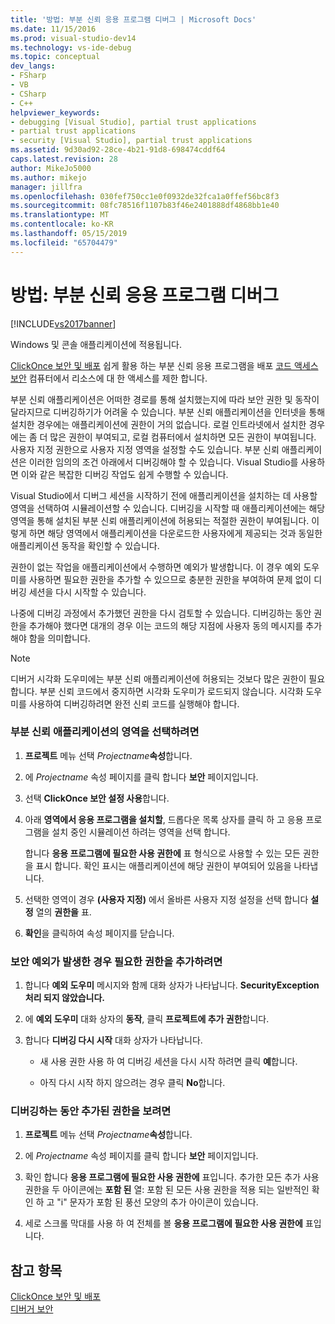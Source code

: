 ```yaml
---
title: '방법: 부분 신뢰 응용 프로그램 디버그 | Microsoft Docs'
ms.date: 11/15/2016
ms.prod: visual-studio-dev14
ms.technology: vs-ide-debug
ms.topic: conceptual
dev_langs:
- FSharp
- VB
- CSharp
- C++
helpviewer_keywords:
- debugging [Visual Studio], partial trust applications
- partial trust applications
- security [Visual Studio], partial trust applications
ms.assetid: 9d30ad92-28ce-4b21-91d8-698474cddf64
caps.latest.revision: 28
author: MikeJo5000
ms.author: mikejo
manager: jillfra
ms.openlocfilehash: 030fef750cc1e0f0932de32fca1a0ffef56bc8f3
ms.sourcegitcommit: 08fc78516f1107b83f46e2401888df4868bb1e40
ms.translationtype: MT
ms.contentlocale: ko-KR
ms.lasthandoff: 05/15/2019
ms.locfileid: "65704479"
---
```

# <a name="how-to-debug-a-partial-trust-application"></a>방법: 부분 신뢰 응용 프로그램 디버그
[!INCLUDE[vs2017banner](../includes/vs2017banner.md)]

Windows 및 콘솔 애플리케이션에 적용됩니다.  
  
 [ClickOnce 보안 및 배포](../deployment/clickonce-security-and-deployment.md) 쉽게 활용 하는 부분 신뢰 응용 프로그램을 배포 [코드 액세스 보안](https://msdn.microsoft.com/library/859af632-c80d-4736-8d6f-1e01b09ce127) 컴퓨터에서 리소스에 대 한 액세스를 제한 합니다.  
  
 부분 신뢰 애플리케이션은 어떠한 경로를 통해 설치했는지에 따라 보안 권한 및 동작이 달라지므로 디버깅하기가 어려울 수 있습니다. 부분 신뢰 애플리케이션을 인터넷을 통해 설치한 경우에는 애플리케이션에 권한이 거의 없습니다. 로컬 인트라넷에서 설치한 경우에는 좀 더 많은 권한이 부여되고, 로컬 컴퓨터에서 설치하면 모든 권한이 부여됩니다. 사용자 지정 권한으로 사용자 지정 영역을 설정할 수도 있습니다. 부분 신뢰 애플리케이션은 이러한 임의의 조건 아래에서 디버깅해야 할 수 있습니다. Visual Studio를 사용하면 이와 같은 복잡한 디버깅 작업도 쉽게 수행할 수 있습니다.  
  
 Visual Studio에서 디버그 세션을 시작하기 전에 애플리케이션을 설치하는 데 사용할 영역을 선택하여 시뮬레이션할 수 있습니다. 디버깅을 시작할 때 애플리케이션에는 해당 영역을 통해 설치된 부분 신뢰 애플리케이션에 허용되는 적절한 권한이 부여됩니다. 이렇게 하면 해당 영역에서 애플리케이션을 다운로드한 사용자에게 제공되는 것과 동일한 애플리케이션 동작을 확인할 수 있습니다.  
  
 권한이 없는 작업을 애플리케이션에서 수행하면 예외가 발생합니다. 이 경우 예외 도우미를 사용하면 필요한 권한을 추가할 수 있으므로 충분한 권한을 부여하여 문제 없이 디버깅 세션을 다시 시작할 수 있습니다.  
  
 나중에 디버깅 과정에서 추가했던 권한을 다시 검토할 수 있습니다. 디버깅하는 동안 권한을 추가해야 했다면 대개의 경우 이는 코드의 해당 지점에 사용자 동의 메시지를 추가해야 함을 의미합니다.  
  
> [!NOTE]
> 디버거 시각화 도우미에는 부분 신뢰 애플리케이션에 허용되는 것보다 많은 권한이 필요합니다. 부분 신뢰 코드에서 중지하면 시각화 도우미가 로드되지 않습니다. 시각화 도우미를 사용하여 디버깅하려면 완전 신뢰 코드를 실행해야 합니다.  
  
### <a name="to-choose-a-zone-for-your-partial-trust-application"></a>부분 신뢰 애플리케이션의 영역을 선택하려면  
  
1. **프로젝트** 메뉴 선택 _Projectname_**속성**합니다.  
  
2. 에 *Projectname* 속성 페이지를 클릭 합니다 **보안** 페이지입니다.  
  
3. 선택 **ClickOnce 보안 설정 사용**합니다.  
  
4. 아래 **영역에서 응용 프로그램을 설치할**, 드롭다운 목록 상자를 클릭 하 고 응용 프로그램을 설치 중인 시뮬레이션 하려는 영역을 선택 합니다.  
  
     합니다 **응용 프로그램에 필요한 사용 권한에** 표 형식으로 사용할 수 있는 모든 권한을 표시 합니다. 확인 표시는 애플리케이션에 해당 권한이 부여되어 있음을 나타냅니다.  
  
5. 선택한 영역이 경우 **(사용자 지정)** 에서 올바른 사용자 지정 설정을 선택 합니다 **설정** 열의 **권한을** 표.  
  
6. **확인**을 클릭하여 속성 페이지를 닫습니다.  
  
### <a name="to-add-an-extra-permission-when-a-security-exception-occurs"></a>보안 예외가 발생한 경우 필요한 권한을 추가하려면  
  
1. 합니다 **예외 도우미** 메시지와 함께 대화 상자가 나타납니다. **SecurityException 처리 되지 않았습니다.**  
  
2. 에 **예외 도우미** 대화 상자의 **동작**, 클릭 **프로젝트에 추가 권한**합니다.  
  
3. 합니다 **디버깅 다시 시작** 대화 상자가 나타납니다.  
  
    - 새 사용 권한 사용 하 여 디버깅 세션을 다시 시작 하려면 클릭 **예**합니다.  
  
    - 아직 다시 시작 하지 않으려는 경우 클릭 **No**합니다.  
  
### <a name="to-view-extra-permissions-added-while-debugging"></a>디버깅하는 동안 추가된 권한을 보려면  
  
1. **프로젝트** 메뉴 선택 _Projectname_**속성**합니다.  
  
2. 에 *Projectname* 속성 페이지를 클릭 합니다 **보안** 페이지입니다.  
  
3. 확인 합니다 **응용 프로그램에 필요한 사용 권한에** 표입니다. 추가한 모든 추가 사용 권한을 두 아이콘에는 **포함 된** 열: 포함 된 모든 사용 권한을 적용 되는 일반적인 확인 하 고 "i" 문자가 포함 된 풍선 모양의 추가 아이콘이 있습니다.  
  
4. 세로 스크롤 막대를 사용 하 여 전체를 볼 **응용 프로그램에 필요한 사용 권한에** 표입니다.  
  
## <a name="see-also"></a>참고 항목  
 [ClickOnce 보안 및 배포](../deployment/clickonce-security-and-deployment.md)   
 [디버거 보안](../debugger/debugger-security.md)
